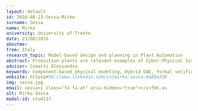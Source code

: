 ```yaml
---
layout: default 
id: 2016-08-23-Sessa-Mirko
surname: Sessa
name: Mirko
university: University of Trento
date: 23/08/2016
aboutme: 
from: Italy
research_topic: Model-based design and planning in Plant Automation
abstract: Production plants are relevant examples of Cyber-Physical Systems where a complex engineered system is built from the seamless integration of computational algorithms and physical processes. Production plants present different challenges and needs. However, they share the need for technology that lowers the costs of design and verification, and optimizes the efficiency of production processes. This scenario provides the opportunity to satisfy such need through the development of a new generation of Planning Systems. The present research proposal aims to foster the joined application of Formal Verification (FV) and Temporal Planning in the Plant Automation domain leveraging the model-based approach.
advisor: Cimatti Alessandro
keywords: Component-based physical modeling, Hybrid DAE, formal verification, hybrid systems, temporal planning, model checking, SMT
website: https&#58;//www.linkedin.com/in/mirko-sessa-8a89a330
img: sessa.jpg
email: sessa<i class="fa fa-at" aria-hidden="true"></i>fbk.eu
alt: Mirko Sessa
modal-id: stud117
---
```

